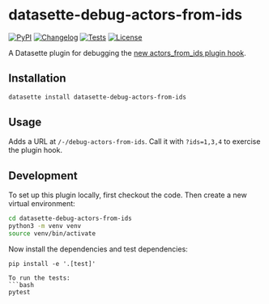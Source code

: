 # datasette-debug-actors-from-ids

[![PyPI](https://img.shields.io/pypi/v/datasette-debug-actors-from-ids.svg)](https://pypi.org/project/datasette-debug-actors-from-ids/)
[![Changelog](https://img.shields.io/github/v/release/datasette/datasette-debug-actors-from-ids?include_prereleases&label=changelog)](https://github.com/datasette/datasette-debug-actors-from-ids/releases)
[![Tests](https://github.com/datasette/datasette-debug-actors-from-ids/workflows/Test/badge.svg)](https://github.com/datasette/datasette-debug-actors-from-ids/actions?query=workflow%3ATest)
[![License](https://img.shields.io/badge/license-Apache%202.0-blue.svg)](https://github.com/datasette/datasette-debug-actors-from-ids/blob/main/LICENSE)

A Datasette plugin for debugging the [new actors_from_ids plugin hook](https://github.com/simonw/datasette/issues/2180).

## Installation

```bash
datasette install datasette-debug-actors-from-ids
```

## Usage

Adds a URL at `/-/debug-actors-from-ids`. Call it with `?ids=1,3,4` to exercise the plugin hook.

## Development

To set up this plugin locally, first checkout the code. Then create a new virtual environment:
```bash
cd datasette-debug-actors-from-ids
python3 -m venv venv
source venv/bin/activate
```
Now install the dependencies and test dependencies:
```
pip install -e '.[test]'
```
```
To run the tests:
```bash
pytest
```
